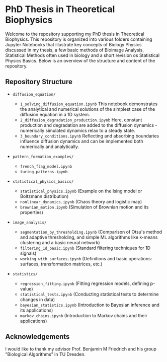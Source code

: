 # PhD Thesis in Theoretical Biophysics

Welcome to the repository supporting my PhD thesis in Theoretical Biophysics. This repository is organized into various folders containing Jupyter Notebooks 
that illustrate key concepts of Biology Physics discussed in my thesis, a few basic methods of Bioimage Analysis, Statistical Methods often used in biology and a short revision os Statistical Physics Basics. 
Below is an overview of the structure and content of the repository.


## Repository Structure

- `diffusion_equation/`
  - `1_solving_diffusion_equation.ipynb` This notebook demonstrates the analytical and numerical solutions of the simplest case of the diffusion equation in a 1D system.
  - `2_diffusion_degradation_production.ipynb` Here, constant production and degradation are added to the diffusion dynamics - numerically simulated dynamics relax to a steady state.
  - `3_boundary_conditions.ipynb` Reflecting and absorbing boundaries influence diffusion dynamics and can be implemented both numerically and analytically. 
    
- `pattern_formation_examples/`
  - `french_flag_model.ipynb`
  - `turing_patterns.ipynb`
    
- `statistical_physics_basics/`
  - `statistical_physics.ipynb` (Example on the Ising model or Boltzmann distribution)
  - `nonlinear_dynamics.ipynb` (Chaos theory and logistic map)
  - `brownian_motion.ipynb` (Simulation of Brownian motion and its properties)

- `image_analysis/`
  - `segmentation_by_thresholding.ipynb` (Comparison of Otsu's method and adaptive thresholding, and simple ML algorithms like k-means clustering and a basic neural network)
  - `filtering_1d_basic.ipynb` (Standard filtering techniques for 1D signals)
  - `working_with_surfaces.ipynb` (Definitions and basic operations: surfaces, transformation matrices, etc.)

- `statistics/`
  - `regression_fitting.ipynb` (Fitting regression models, defining p-value)
  - `statistical_tests.ipynb` (Conducting statistical tests to determine changes in data)
  - `bayesian_statistics.ipynb` (Introduction to Bayesian inference and its applications)
  - `markov_chains.ipynb` (Introduction to Markov chains and their applications)


## Acknowledgements

I would like to thank my advisor Prof. Benjamin M Friedrich and his group "Biological Algorithms" in TU Dresden.
